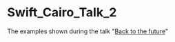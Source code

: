 # Swift_Cairo_Talk_2
The examples shown during the talk "[Back to the future](https://github.com/cg-jedi/Swift_Cairo_Talk_2/blob/master/SCT2.pdf)"
